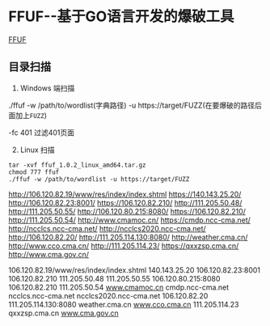 # FFUF--基于GO语言开发的爆破工具

[FFUF](https://github.com/ffuf/ffuf)

## 目录扫描

1. Windows 端扫描

./ffuf -w /path/to/wordlist(字典路径) -u https://target/FUZZ(在要爆破的路径后面加上`FUZZ`)

-fc 401
过滤401页面

2. Linux 扫描

```
tar -xvf ffuf_1.0.2_linux_amd64.tar.gz 
chmod 777 ffuf
./ffuf -w /path/to/wordlist -u https://target/FUZZ
```



http://106.120.82.19/www/res/index/index.shtml
https://140.143.25.20/
http://106.120.82.23:8001/
https://106.120.82.210/
http://111.205.50.48/
http://111.205.50.55/
http://106.120.80.215:8080/
https://106.120.82.210/
http://111.205.50.54/
http://www.cmamoc.cn/
https://cmdp.ncc-cma.net/
http://ncclcs.ncc-cma.net/
http://ncclcs2020.ncc-cma.net/
http://106.120.82.20/
http://111.205.114.130:8080/
http://weather.cma.cn/
http://www.cco.cma.cn/
http://111.205.114.23/
https://qxxzsp.cma.cn/
http://www.cma.gov.cn/






106.120.82.19/www/res/index/index.shtml
140.143.25.20
106.120.82.23:8001
106.120.82.210
111.205.50.48
111.205.50.55
106.120.80.215:8080
106.120.82.210
111.205.50.54
www.cmamoc.cn
cmdp.ncc-cma.net
ncclcs.ncc-cma.net
ncclcs2020.ncc-cma.net
106.120.82.20
111.205.114.130:8080
weather.cma.cn
www.cco.cma.cn
111.205.114.23
qxxzsp.cma.cn
www.cma.gov.cn